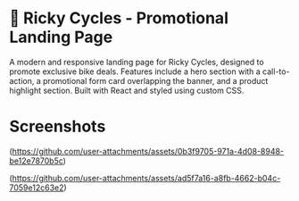<h1>🚴 Ricky Cycles - Promotional Landing Page</h1>

A modern and responsive landing page for Ricky Cycles, designed to promote exclusive bike deals. Features include a hero section with a call-to-action, a promotional form card overlapping the banner, and a product highlight section. Built with React and styled using custom CSS.

<h1>Screenshots</h1>

(https://github.com/user-attachments/assets/0b3f9705-971a-4d08-8948-be12e7870b5c)

(https://github.com/user-attachments/assets/ad5f7a16-a8fb-4662-b04c-7059e12c63e2)

